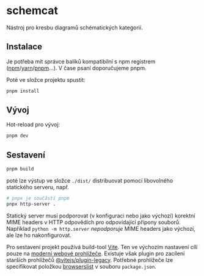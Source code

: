 # schemcat

Nástroj pro kresbu diagramů schématických kategorií.

## Instalace

Je potřeba mít správce balíků kompatibilní s npm registrem ([npm](https://docs.npmjs.com/downloading-and-installing-node-js-and-npm)/[yarn](https://yarnpkg.com/)/[pnpm](https://pnpm.io/)...).
V čase psaní doporučujeme pnpm.

Poté ve složce projektu spustit:

```bash
pnpm install
```

## Vývoj

Hot-reload pro vývoj:

```bash
pnpm dev
```

## Sestavení

```bash
pnpm build
```

poté lze výstup ve složce `./dist/` distribuovat pomocí libovolného statického serveru, např.

```bash
# pnpx je součástí pnpm
pnpx http-server .
```

Statický server musí podporovat (v konfiguraci nebo jako výchozí) korektní MIME headers v HTTP odpovědích pro odpovídající přípony souborů.
Například `python -m http.server` *nepodporuje* MIME headers jako výchozí, ale lze ho nakonfigurovat.

Pro sestavení projekt používá build-tool [Vite](https://vitejs.dev/).
Ten ve výchozím nastavení cílí pouze na [moderní webové prohlížeče](https://caniuse.com/es6-module).
Existuje však plugin pro zacílení starších prohlížečů [@vitejs/plugin-legacy](https://www.npmjs.com/package/@vitejs/plugin-legacy).
Potřebné prohlížeče lze specifikovat položkou [browserslist](https://browsersl.ist/) v souboru `package.json`.

